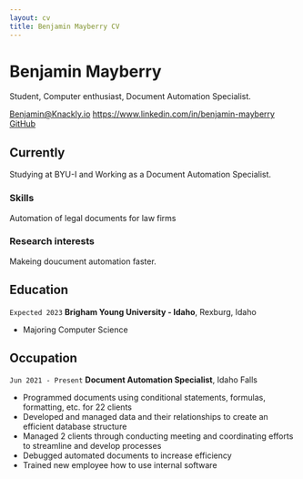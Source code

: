 ```yaml
---
layout: cv
title: Benjamin Mayberry CV
---
```

# Benjamin Mayberry
Student, Computer enthusiast, Document Automation Specialist.

<div id="webaddress">
    <a href="Benjamin@Knackly.io">Benjamin@Knackly.io</a>
    <a href=#>https://www.linkedin.com/in/benjamin-mayberry</a>
    <a href="https://github.com/BenjaminMayberry">GitHub</a>
</div>


## Currently

Studying at BYU-I and Working as a Document Automation Specialist.

### Skills

Automation of legal documents for law firms

### Research interests

Makeing doucument automation faster.


## Education

`Expected 2023`
__Brigham Young University - Idaho__, Rexburg, Idaho

- Majoring Computer Science


## Occupation

`Jun 2021 - Present`
__Document Automation Specialist__, Idaho Falls

- Programmed documents using conditional statements, formulas, formatting, etc. for 22 clients
- Developed and managed data and their relationships to create an efficient database structure
- Managed 2 clients through conducting meeting and coordinating efforts to streamline and develop processes
- Debugged automated documents to increase efficiency
- Trained new employee how to use internal software




<!-- ### Footer
Last updated: July 2022 -->
